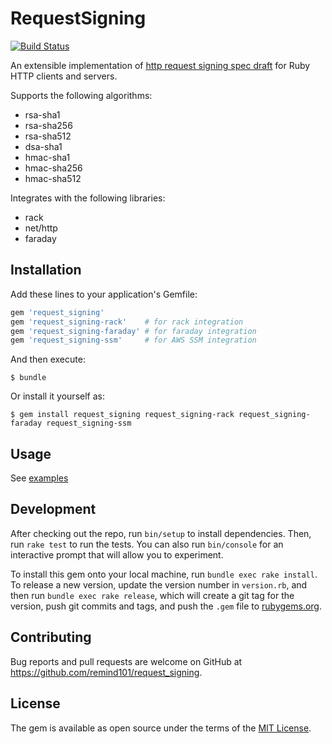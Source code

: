 # RequestSigning

[![Build Status](https://circleci.com/gh/remind101/request_signing.png?style=shield&circle-token=b945a7d85dbfbd7ef5a1257a985dee1ff3b47015)](https://circleci.com/gh/remind101/request_signing)


An extensible implementation of [http request signing spec draft](https://tools.ietf.org/html/draft-cavage-http-signatures-08)
for Ruby HTTP clients and servers.

Supports the following algorithms:

* rsa-sha1
* rsa-sha256
* rsa-sha512
* dsa-sha1
* hmac-sha1
* hmac-sha256
* hmac-sha512

Integrates with the following libraries:

* rack
* net/http
* faraday

## Installation

Add these lines to your application's Gemfile:

```ruby
gem 'request_signing'
gem 'request_signing-rack'    # for rack integration
gem 'request_signing-faraday' # for faraday integration
gem 'request_signing-ssm'     # for AWS SSM integration
```

And then execute:

    $ bundle

Or install it yourself as:

    $ gem install request_signing request_signing-rack request_signing-faraday request_signing-ssm

## Usage

See [examples](./examples)

## Development

After checking out the repo, run `bin/setup` to install dependencies. Then, run `rake test` to run the tests. You can also run `bin/console` for an interactive prompt that will allow you to experiment.

To install this gem onto your local machine, run `bundle exec rake install`. To release a new version, update the version number in `version.rb`, and then run `bundle exec rake release`, which will create a git tag for the version, push git commits and tags, and push the `.gem` file to [rubygems.org](https://rubygems.org).

## Contributing

Bug reports and pull requests are welcome on GitHub at https://github.com/remind101/request_signing.


## License

The gem is available as open source under the terms of the [MIT License](http://opensource.org/licenses/MIT).

